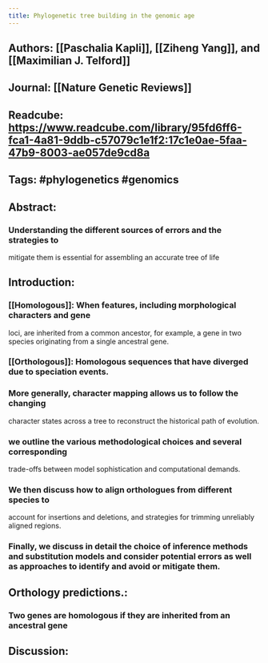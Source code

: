 ```yaml
---
title: Phylogenetic tree building in the genomic age
---
```


## **Authors**: [[Paschalia Kapli]], [[Ziheng Yang]], and [[Maximilian J. Telford]]

## **Journal**: [[Nature Genetic Reviews]]

## **Readcube**: https://www.readcube.com/library/95fd6ff6-fca1-4a81-9ddb-c57079c1e1f2:17c1e0ae-5faa-47b9-8003-ae057de9cd8a

## **Tags**: #phylogenetics #genomics

## **Abstract**:
### Understanding the different sources of errors and the strategies to 
mitigate them is essential for assembling an accurate tree of life

## **Introduction**:
### [[Homologous]]: When features, including morphological characters and gene 
loci, are inherited from a common ancestor, for example, a gene in two 
species originating from a single ancestral gene.

### [[Orthologous]]: Homologous sequences that have diverged due to speciation events.

### More generally, character mapping allows us to follow the changing 
character states across a tree to reconstruct the historical path of 
evolution.

### we outline the various methodological choices and several corresponding 
trade-offs between model sophistication and computational demands.

### We then discuss how to align orthologues from different species to 
account for insertions and deletions, and strategies for trimming 
unreliably aligned regions. 

### Finally, we discuss in detail the choice of inference methods and substitution models and consider potential errors as well as approaches to identify and avoid or mitigate them.

## **Orthology predictions.**:
### Two genes are homologous if they are inherited from an ancestral gene 

## 

## 

## **Discussion**:
